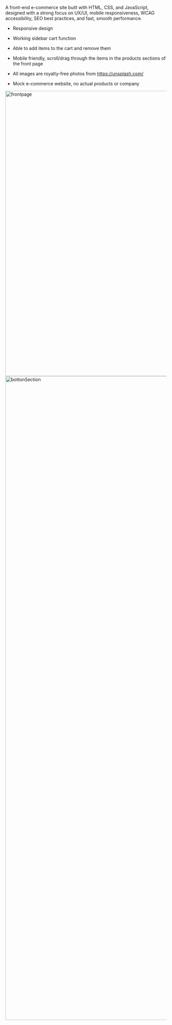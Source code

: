 A front-end e-commerce site built with HTML, CSS, and JavaScript, designed with a strong focus on UX/UI, mobile responsiveness, WCAG accessibility, SEO best practices, and fast, smooth performance.

- Responsive design
- Working sidebar cart function
- Able to add items to the cart and remove them
- Mobile friendly, scroll/drag through the items in the products sections of the front page

- All images are royalty-free photos from https://unsplash.com/
- Mock e-commerce website, no actual products or company
<img width="1920" height="887" alt="frontpage" src="https://github.com/user-attachments/assets/a711189e-9114-40f8-87f9-be218b15ef04" />
<img width="1920" height="2002" alt="bottonSection" src="https://github.com/user-attachments/assets/c32f2a27-25e1-4981-bf49-2339074ce4b2" />
